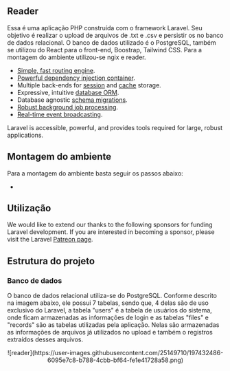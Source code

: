 ## Reader

Essa é uma aplicação PHP construída com o framework Laravel. Seu objetivo é realizar o upload de arquivos de .txt e .csv e persistir os no banco de dados relacional.
O banco de dados utilizado é o PostgreSQL, também se utilizou do React para o front-end, Boostrap, Tailwind CSS. Para a montagem do ambiente utilizou-se ngix e reader. 

- [Simple, fast routing engine](https://laravel.com/docs/routing).
- [Powerful dependency injection container](https://laravel.com/docs/container).
- Multiple back-ends for [session](https://laravel.com/docs/session) and [cache](https://laravel.com/docs/cache) storage.
- Expressive, intuitive [database ORM](https://laravel.com/docs/eloquent).
- Database agnostic [schema migrations](https://laravel.com/docs/migrations).
- [Robust background job processing](https://laravel.com/docs/queues).
- [Real-time event broadcasting](https://laravel.com/docs/broadcasting).

Laravel is accessible, powerful, and provides tools required for large, robust applications.

## Montagem do ambiente

Para a montagem do ambiente basta seguir os passos abaixo:

- 

## Utilização

We would like to extend our thanks to the following sponsors for funding Laravel development. If you are interested in becoming a sponsor, please visit the Laravel [Patreon page](https://patreon.com/taylorotwell).

## Estrutura do projeto

### Banco de dados

O banco de dados relacional utiliza-se do PostgreSQL. Conforme descrito na imagem abaixo, ele possui 7 tabelas, sendo que, 4 delas são de uso exclusivo do Laravel, a tabela "users" é a tabela de usuários do sistema, onde ficam armazenadas as informações de login e as tabelas "files" e "records" são as tabelas utilizadas pela aplicação. Nelas são armazenadas as informações de arquivos já utilizados no upload e também o registros extraídos desses arquivos.

<div align="center">
![reader](https://user-images.githubusercontent.com/25149710/197432486-6095e7c8-b788-4cbb-bf64-fe1e41728a58.png)
</div>
